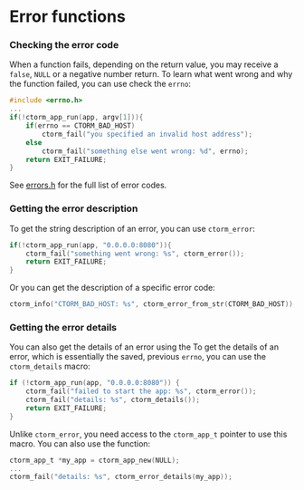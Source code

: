 # Error functions

### Checking the error code

When a function fails, depending on the return value, you may receive a `false`,
`NULL` or a negative number return. To learn what went wrong and why the
function failed, you can use check the `errno`:

```c
#include <errno.h>
...
if(!ctorm_app_run(app, argv[1])){
    if(errno == CTORM_BAD_HOST)
        ctorm_fail("you specified an invalid host address");
    else
        ctorm_fail("something else went wrong: %d", errno);
    return EXIT_FAILURE;
}
```

See [errors.h](../inc/error.h) for the full list of error codes.

### Getting the error description

To get the string description of an error, you can use `ctorm_error`:

```c
if(!ctorm_app_run(app, "0.0.0.0:8080")){
    ctorm_fail("something went wrong: %s", ctorm_error());
    return EXIT_FAILURE;
}
```

Or you can get the description of a specific error code:

```c
ctorm_info("CTORM_BAD_HOST: %s", ctorm_error_from_str(CTORM_BAD_HOST));
```

### Getting the error details

You can also get the details of an error using the To get the details of an
error, which is essentially the saved, previous `errno`, you can use the
`ctorm_details` macro:

```c
if (!ctorm_app_run(app, "0.0.0.0:8080")) {
    ctorm_fail("failed to start the app: %s", ctorm_error());
    ctorm_fail("details: %s", ctorm_details());
    return EXIT_FAILURE;
}
```

Unlike `ctorm_error`, you need access to the `ctorm_app_t` pointer to use this
macro. You can also use the function:

```c
ctorm_app_t *my_app = ctorm_app_new(NULL);
...
ctorm_fail("details: %s", ctorm_error_details(my_app));
```
